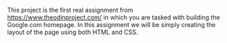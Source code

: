 This project is the first real assignment from https://www.theodinproject.com/ in which you are tasked with building
the Google.com homepage. In this assignment we will be simply creating the layout of the page using both HTML and CSS.
